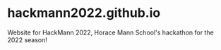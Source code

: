 # hackmann2022.github.io
Website for HackMann 2022, Horace Mann School's hackathon for the 2022 season!
